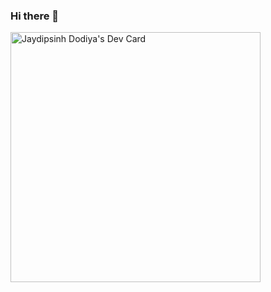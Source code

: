 ### Hi there 👋
<a href="https://app.daily.dev/Jaydipsinh"><img src="https://api.daily.dev/devcards/fbdbd8ad062e47cfba7fdec5b1c36b67.png?r=vj7" width="400" alt="Jaydipsinh Dodiya's Dev Card"/></a>
<!--
**JaydipsinhDodiya/JaydipsinhDodiya** is a ✨ _special_ ✨ repository because its `README.md` (this file) appears on your GitHub profile.

Here are some ideas to get you started:

- 🔭 I’m currently working on ...
- 🌱 I’m currently learning ...
- 👯 I’m looking to collaborate on ...
- 🤔 I’m looking for help with ...
- 💬 Ask me about ...
- 📫 How to reach me: ...
- 😄 Pronouns: ...
- ⚡ Fun fact: ...
-->
